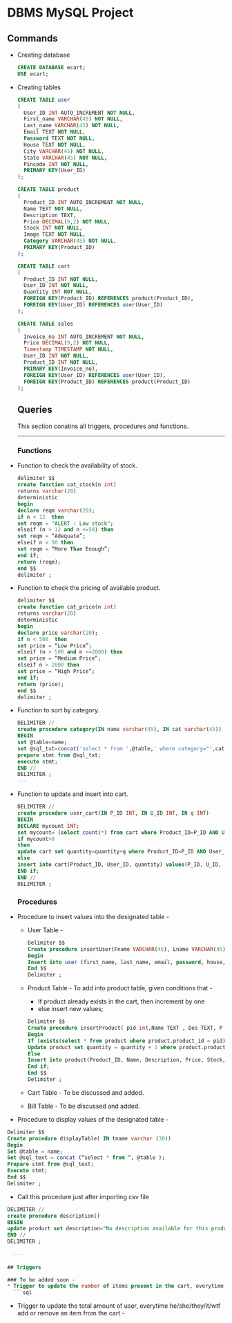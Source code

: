 # DBMS MySQL Project
## Commands
- Creating database
  ```sql
  CREATE DATABASE ecart;
  USE ecart;
  ```
- Creating tables
  ```sql
  CREATE TABLE user
  (
    User_ID INT AUTO_INCREMENT NOT NULL, 
    First_name VARCHAR(45) NOT NULL, 
    Last_name VARCHAR(45) NOT NULL, 
    Email TEXT NOT NULL, 
    Password TEXT NOT NULL,
    House TEXT NOT NULL, 
    City VARCHAR(45) NOT NULL, 
    State VARCHAR(45) NOT NULL, 
    Pincode INT NOT NULL, 
    PRIMARY KEY(User_ID)
  );

  CREATE TABLE product
  (
    Product_ID INT AUTO_INCREMENT NOT NULL, 
    Name TEXT NOT NULL, 
    Description TEXT, 
    Price DECIMAL(9,2) NOT NULL, 
    Stock INT NOT NULL, 
    Image TEXT NOT NULL, 
    Category VARCHAR(45) NOT NULL, 
    PRIMARY KEY(Product_ID)
  ); 

  CREATE TABLE cart
  (
    Product_ID INT NOT NULL, 
    User_ID INT NOT NULL, 
    Quantity INT NOT NULL, 
    FOREIGN KEY(Product_ID) REFERENCES product(Product_ID), 
    FOREIGN KEY(User_ID) REFERENCES user(User_ID)
  );
  
  CREATE TABLE sales
  (
    Invoice_no INT AUTO_INCREMENT NOT NULL, 
    Price DECIMAL(9,2) NOT NULL, 
    Timestamp TIMESTAMP NOT NULL, 
    User_ID INT NOT NULL, 
    Product_ID INT NOT NULL, 
    PRIMARY KEY(Invoice_no), 
    FOREIGN KEY(User_ID) REFERENCES user(User_ID),
    FOREIGN KEY(Product_ID) REFERENCES product(Product_ID)
  );   
  ```
  
  ## Queries
  
  This section conatins all triggers, procedures and functions. 
  
  ---
  ### Functions
  
* Function to check the availability of stock.

  ```sql
  delimiter $$
  create function cat_stock(n int)
  returns varchar(20)
  deterministic
  begin
  declare reqm varchar(20);
  if n < 12  then 
  set reqm = "ALERT : Low stock";
  elseif (n > 12 and n <=50) then 
  set reqm = “Adequate”;
  elseif n > 50 then
  set reqm = “More Than Enough”; 
  end if;
  return (reqm);
  end $$
  delimiter ;
  ```
  
* Function to check the pricing of available product. 
  
   ```sql
   delimiter $$
   create function cat_price(n int)
   returns varchar(20)
   deterministic
   begin
   declare price varchar(20);
   if n < 500  then 
   set price = “Low Price”;
   elseif (n > 500 and n <=2000) then 
   set price = “Medium Price”;
   elseif n > 2000 then
   set price = “High Price”; 
   end if;
   return (price);
   end $$
   delimiter ;
   ```

* Function to sort by category.

  ```sql
  DELIMITER //
  create procedure category(IN name varchar(45), IN cat varchar(45))
  BEGIN
  set @table=name;
  set @sql_txt=concat('select * from ',@table,' where category="',cat,'"');
  prepare stmt from @sql_txt;
  execute stmt;
  END //	
  DELIMITER ;
  ---

* Function to update and insert into cart.
  ```sql
  DELIMITER //
  create procedure user_cart(IN P_ID INT, IN U_ID INT, IN q INT)
  BEGIN
  DECLARE mycount INT;
  set mycount= (select count(*) from cart where Product_ID=P_ID AND User_ID=U_ID);
  if mycount>0
  then
  update cart set quantity=quantity+q where Product_ID=P_ID AND User_ID=U_ID;
  else
  insert into cart(Product_ID, User_ID, quantity) values(P_ID, U_ID, q);
  END if;
  END //
  DELIMITER ;
  ```
  
  ### Procedures
  
* Procedure to insert values into the designated table - 
  * User Table -
    ```sql
    Delimiter $$ 
    Create procedure insertUser(Fname VARCHAR(45), Lname VARCHAR(45), Email TEXT , Pwd TEXT, h TEXT, C VARCHAR(45), S VARCHAR(45), P INT)
    Begin
    Insert into user (first_name, last_name, email, password, house, city, state, pincode) values(fname , lname, email, pwd, h ,c,s,p );
    End $$
    Delimiter ;  
    ```
 
  * Product Table - To add into product table, given conditions that -
    * If product already exists in the cart, then increment by one
    * else insert new values;
    ```sql
    Delimiter $$ 
    Create procedure insertProduct( pid int,Name TEXT , Des TEXT, P DECIMAL(9,2), S INT, Image TEXT, Category VARCHAR(45))
    Begin
    If (exists(select * from product where product.product_id = pid) ) then
    Update product set quantity = quantity + 1 where product.product_id = pid ;
    Else 
    Insert into product(Product_ID, Name, Description, Price, Stock, Image, Category) values(name, des ,p ,s ,I ,c);
    End if;
    End $$
    Delimiter ;  

    ```
  * Cart Table - To be discussed and added.
  * Bill Table - To be discussed and added.

* Procedure to display values of the designated table - 
```sql
Delimiter $$ 
Create procedure displayTable( IN tname varchar (30))
Begin
Set @table = name;
Set @sql_text = concat (“select * from “, @table );
Prepare stmt from @sql_text;
Execute stmt;
End $$
Delimiter ;  
```
* Call this procedure just after importing csv file
```sql
DELIMITER //
create procedure description()
BEGIN
update product set description="No description available for this product" where description='';
END //
DELIMITER ;
  
  ---
  
## Triggers

### To be added soon -
* Trigger to update the number of items present in the cart, everytime he/she/they/it/wtf add or remove an item from the cart  -
  ```sql
  ```
  
* Trigger to update the total amount of user, everytime he/she/they/it/wtf add or remove an item from the cart -
  ```sql
  ```
